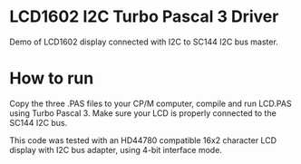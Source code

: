 # LCD1602 I2C Turbo Pascal 3 Driver
Demo of LCD1602 display connected with I2C to SC144 I2C bus master.

# How to run
Copy the three .PAS files to your CP/M computer, compile and run LCD.PAS using Turbo Pascal 3.
Make sure your LCD is properly connected to the SC144 I2C bus.

This code was tested with an HD44780 compatible 16x2 character LCD display with I2C bus adapter, using 4-bit interface mode.
